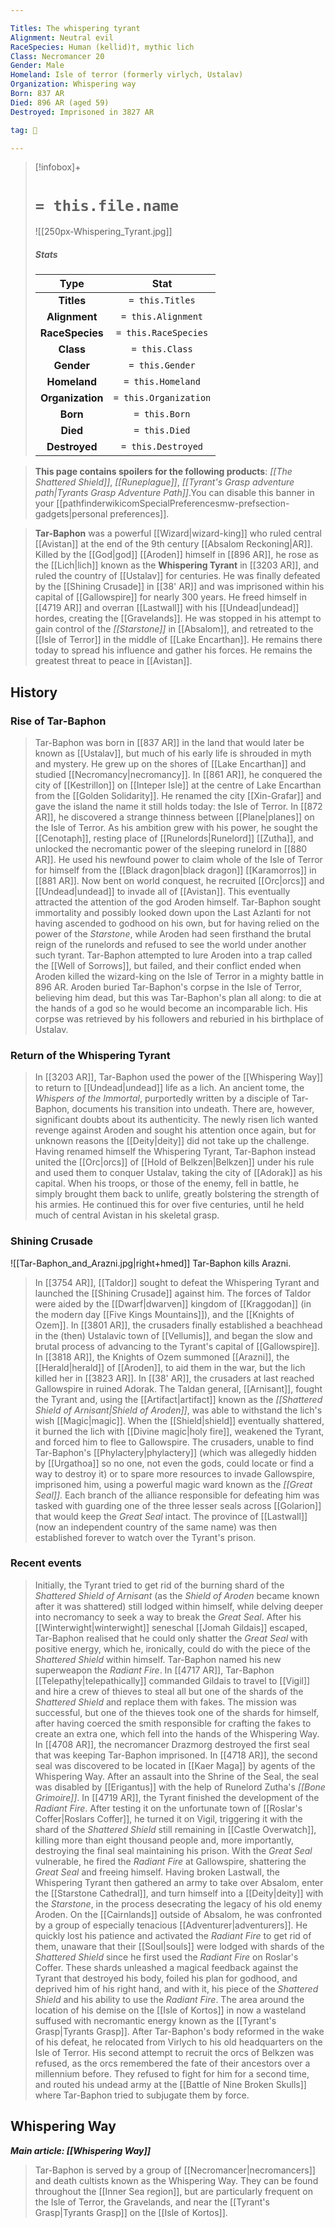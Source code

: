 ```yaml
---

Titles: The whispering tyrant
Alignment: Neutral evil
RaceSpecies: Human (kellid)†, mythic lich
Class: Necromancer 20
Gender: Male
Homeland: Isle of terror (formerly virlych, Ustalav)
Organization: Whispering way
Born: 837 AR
Died: 896 AR (aged 59)
Destroyed: Imprisoned in 3827 AR

tag: 👤️

---
```


> [!infobox]+
> #  `= this.file.name`
> ![[250px-Whispering_Tyrant.jpg]]
> ##### Stats
> Type | Stat |
> :---:|:---:|
> **Titles** | `= this.Titles` |
> **Alignment** | `= this.Alignment` |
> **RaceSpecies** | `= this.RaceSpecies` |
> **Class** | `= this.Class` |
> **Gender** | `= this.Gender` |
> **Homeland** | `= this.Homeland` |
> **Organization** | `= this.Organization` |
> **Born** | `= this.Born` |
> **Died** | `= this.Died` |
> **Destroyed** | `= this.Destroyed` |

> **This page contains spoilers for the following products**: *[[The Shattered Shield]]*, *[[Runeplague]]*, *[[Tyrant's Grasp adventure path|Tyrants Grasp Adventure Path]]*.You can disable this banner in your [[pathfinderwikicomSpecialPreferencesmw-prefsection-gadgets|personal preferences]].


> **Tar-Baphon** was a powerful [[Wizard|wizard-king]] who ruled central [[Avistan]] at the end of the 9th century [[Absalom Reckoning|AR]]. Killed by the [[God|god]] [[Aroden]] himself in [[896 AR]], he rose as the [[Lich|lich]] known as the **Whispering Tyrant** in [[3203 AR]], and ruled the country of [[Ustalav]] for centuries. He was finally defeated by the [[Shining Crusade]] in [[38' AR]] and was imprisoned within his capital of [[Gallowspire]] for nearly 300 years. He freed himself in [[4719 AR]] and overran [[Lastwall]] with his [[Undead|undead]] hordes, creating the [[Gravelands]]. He was stopped in his attempt to gain control of the *[[Starstone]]* in [[Absalom]], and retreated to the [[Isle of Terror]] in the middle of [[Lake Encarthan]]. He remains there today to spread his influence and gather his forces. He remains the greatest threat to peace in [[Avistan]].



## History


### Rise of Tar-Baphon

> Tar-Baphon was born in [[837 AR]] in the land that would later be known as [[Ustalav]], but much of his early life is shrouded in myth and mystery. He grew up on the shores of [[Lake Encarthan]] and studied [[Necromancy|necromancy]]. In [[861 AR]], he conquered the city of [[Kestrillon]] on [[Inteper Isle]] at the centre of Lake Encarthan from the [[Golden Solidarity]]. He renamed the city [[Xin-Grafar]] and gave the island the name it still holds today: the Isle of Terror. In [[872 AR]], he discovered a strange thinness between [[Plane|planes]] on the Isle of Terror. As his ambition grew with his power, he sought the [[Cenotaph]], resting place of [[Runelords|Runelord]] [[Zutha]], and unlocked the necromantic power of the sleeping runelord in [[880 AR]]. He used his newfound power to claim whole of the Isle of Terror for himself from the [[Black dragon|black dragon]] [[Karamorros]] in [[881 AR]].
> Now bent on world conquest, he recruited [[Orc|orcs]] and [[Undead|undead]] to invade all of [[Avistan]]. This eventually attracted the attention of the god Aroden himself. Tar-Baphon sought immortality and possibly looked down upon the Last Azlanti for not having ascended to godhood on his own, but for having relied on the power of the *Starstone*, while Aroden had seen firsthand the brutal reign of the runelords and refused to see the world under another such tyrant. Tar-Baphon attempted to lure Aroden into a trap called the [[Well of Sorrows]], but failed, and their conflict ended when Aroden killed the wizard-king on the Isle of Terror in a mighty battle in 896 AR. Aroden buried Tar-Baphon's corpse in the Isle of Terror, believing him dead, but this was Tar-Baphon's plan all along: to die at the hands of a god so he would become an incomparable lich. His corpse was retrieved by his followers and reburied in his birthplace of Ustalav.


### Return of the Whispering Tyrant

> In [[3203 AR]], Tar-Baphon used the power of the [[Whispering Way]] to return to [[Undead|undead]] life as a lich. An ancient tome, the *Whispers of the Immortal*, purportedly written by a disciple of Tar-Baphon, documents his transition into undeath. There are, however, significant doubts about its authenticity. The newly risen lich wanted revenge against Aroden and sought his attention once again, but for unknown reasons the [[Deity|deity]] did not take up the challenge. Having renamed himself the Whispering Tyrant, Tar-Baphon instead united the [[Orc|orcs]] of [[Hold of Belkzen|Belkzen]] under his rule and used them to conquer Ustalav, taking the city of [[Adorak]] as his capital. When his troops, or those of the enemy, fell in battle, he simply brought them back to unlife, greatly bolstering the strength of his armies. He continued this for over five centuries, until he held much of central Avistan in his skeletal grasp.


### Shining Crusade

![[Tar-Baphon_and_Arazni.jpg|right+hmed]] 
 Tar-Baphon kills Arazni.
> In [[3754 AR]], [[Taldor]] sought to defeat the Whispering Tyrant and launched the [[Shining Crusade]] against him. The forces of Taldor were aided by the [[Dwarf|dwarven]] kingdom of [[Kraggodan]] (in the modern day [[Five Kings Mountains]]), and the [[Knights of Ozem]]. In [[3801 AR]], the crusaders finally established a beachhead in the (then) Ustalavic town of [[Vellumis]], and began the slow and brutal process of advancing to the Tyrant's capital of [[Gallowspire]]. In [[3818 AR]], the Knights of Ozem summoned [[Arazni]], the [[Herald|herald]] of [[Aroden]], to aid them in the war, but the lich killed her in [[3823 AR]]. In [[38' AR]], the crusaders at last reached Gallowspire in ruined Adorak. The Taldan general, [[Arnisant]], fought the Tyrant and, using the [[Artifact|artifact]] known as the *[[Shattered Shield of Arnisant|Shield of Aroden]]*, was able to withstand the lich's wish [[Magic|magic]]. When the [[Shield|shield]] eventually shattered, it burned the lich with [[Divine magic|holy fire]], weakened the Tyrant, and forced him to flee to Gallowspire. The crusaders, unable to find Tar-Baphon's [[Phylactery|phylactery]] (which was allegedly hidden by [[Urgathoa]] so no one, not even the gods, could locate or find a way to destroy it) or to spare more resources to invade Gallowspire, imprisoned him, using a powerful magic ward known as the *[[Great Seal]]*. Each branch of the alliance responsible for defeating him was tasked with guarding one of the three lesser seals across [[Golarion]] that would keep the *Great Seal* intact. The province of [[Lastwall]] (now an independent country of the same name) was then established forever to watch over the Tyrant's prison.


### Recent events

> Initially, the Tyrant tried to get rid of the burning shard of the *Shattered Shield of Arnisant* (as the *Shield of Aroden* became known after it was shattered) still lodged within himself, while delving deeper into necromancy to seek a way to break the *Great Seal*. After his [[Winterwight|winterwight]] seneschal [[Jomah Gildais]] escaped, Tar-Baphon realised that he could only shatter the *Great Seal* with positive energy, which he, ironically, could do with the piece of the *Shattered Shield* within himself. Tar-Baphon named his new superweapon the *Radiant Fire*.
> In [[4717 AR]], Tar-Baphon [[Telepathy|telepathically]] commanded Gildais to travel to [[Vigil]] and hire a crew of thieves to steal all but one of the shards of the *Shattered Shield* and replace them with fakes. The mission was successful, but one of the thieves took one of the shards for himself, after having coerced the smith responsible for crafting the fakes to create an extra one, which fell into the hands of the Whispering Way.
> In [[4708 AR]], the necromancer Drazmorg destroyed the first seal that was keeping Tar-Baphon imprisoned. In [[4718 AR]], the second seal was discovered to be located in [[Kaer Maga]] by agents of the Whispering Way. After an assault into the Shrine of the Seal, the seal was disabled by [[Erigantus]] with the help of Runelord Zutha's *[[Bone Grimoire]]*.
> In [[4719 AR]], the Tyrant finished the development of the *Radiant Fire*. After testing it on the unfortunate town of [[Roslar's Coffer|Roslars Coffer]], he turned it on Vigil, triggering it with the shard of the *Shattered Shield* still remaining in [[Castle Overwatch]], killing more than eight thousand people and, more importantly, destroying the final seal maintaining his prison. With the *Great Seal* vulnerable, he fired the *Radiant Fire* at Gallowspire, shattering the *Great Seal* and freeing himself.
> Having broken Lastwall, the Whispering Tyrant then gathered an army to take over Absalom, enter the [[Starstone Cathedral]], and turn himself into a [[Deity|deity]] with the *Starstone*, in the process desecrating the legacy of his old enemy Aroden. On the [[Cairnlands]] outside of Absalom, he was confronted by a group of especially tenacious [[Adventurer|adventurers]]. He quickly lost his patience and activated the *Radiant Fire* to get rid of them, unaware that their [[Soul|souls]] were lodged with shards of the *Shattered Shield* since he first used the *Radiant Fire* on Roslar's Coffer. These shards unleashed a magical feedback against the Tyrant that destroyed his body, foiled his plan for godhood, and deprived him of his right hand, and with it, his piece of the *Shattered Shield* and his ability to use the *Radiant Fire*. The area around the location of his demise on the [[Isle of Kortos]] in now a wasteland suffused with necromantic energy known as the [[Tyrant's Grasp|Tyrants Grasp]].
> After Tar-Baphon's body reformed in the wake of his defeat, he relocated from Virlych to his old headquarters on the Isle of Terror. His second attempt to recruit the orcs of Belkzen was refused, as the orcs remembered the fate of their ancestors over a millennium before. They refused to fight for him for a second time, and routed his undead army at the [[Battle of Nine Broken Skulls]] where Tar-Baphon tried to subjugate them by force.


## Whispering Way

***Main article: [[Whispering Way]]***
> Tar-Baphon is served by a group of [[Necromancer|necromancers]] and death cultists known as the Whispering Way. They can be found throughout the [[Inner Sea region]], but are particularly frequent on the Isle of Terror, the Gravelands, and near the [[Tyrant's Grasp|Tyrants Grasp]] on the [[Isle of Kortos]].